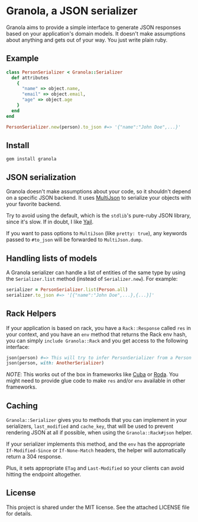 # Granola, a JSON serializer

Granola aims to provide a simple interface to generate JSON responses based on
your application's domain models. It doesn't make assumptions about anything and
gets out of your way. You just write plain ruby.

## Example

``` ruby
class PersonSerializer < Granola::Serializer
  def attributes
    {
      "name" => object.name,
      "email" => object.email,
      "age" => object.age
    }
  end
end

PersonSerializer.new(person).to_json #=> '{"name":"John Doe",...}'
```

## Install

    gem install granola

## JSON serialization

Granola doesn't make assumptions about your code, so it shouldn't depend on a
specific JSON backend. It uses [MultiJson][] to serialize your objects with your
favorite backend.

Try to avoid using the default, which is the `stdlib`'s pure-ruby JSON library,
since it's slow. If in doubt, I like [Yajl][].

If you want to pass options to `MultiJson` (like `pretty: true`), any keywords
passed to `#to_json` will be forwarded to `MultiJson.dump`.

[MultiJson]: https://github.com/intridea/multi_json
[Yajl]: https://github.com/brianmario/yajl-ruby

## Handling lists of models

A Granola serializer can handle a list of entities of the same type by using the
`Serializer.list` method (instead of `Serializer.new`). For example:

``` ruby
serializer = PersonSerializer.list(Person.all)
serializer.to_json #=> '[{"name":"John Doe",...},{...}]'
```

## Rack Helpers

If your application is based on rack, you have a `Rack::Response` called `res`
in your context, and you have an `env` method that returns the Rack env hash,
you can simply `include Granola::Rack` and you get access to the following
interface:

``` ruby
json(person) #=> This will try to infer PersonSerializer from a Person instance
json(person, with: AnotherSerializer)
```

*NOTE*: This works out of the box in frameworks like [Cuba][] or [Roda][]. You
might need to provide glue code to make `res` and/or `env` available in other
frameworks.

[Cuba]: https://github.com/soveran/cuba
[Roda]: https://github.com/jeremyevans/roda

## Caching

`Granola::Serializer` gives you to methods that you can implement in your
serializers, `last_modified` and `cache_key`, that will be used to prevent
rendering JSON at all if possible, when using the `Granola::Rack#json` helper.

If your serializer implements this method, and the `env` has the appropriate
`If-Modified-Since` or `If-None-Match` headers, the helper will automatically
return a 304 response.

Plus, it sets appropriate `ETag` and `Last-Modified` so your clients can avoid
hitting the endpoint altogether.

## License

This project is shared under the MIT license. See the attached LICENSE file for
details.
